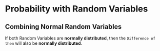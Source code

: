 # Probability with Random Variables


## Combining Normal Random Variables
If both Random Variables are **normally distributed**, then the `Difference of them` will also be **normally distributed**.
